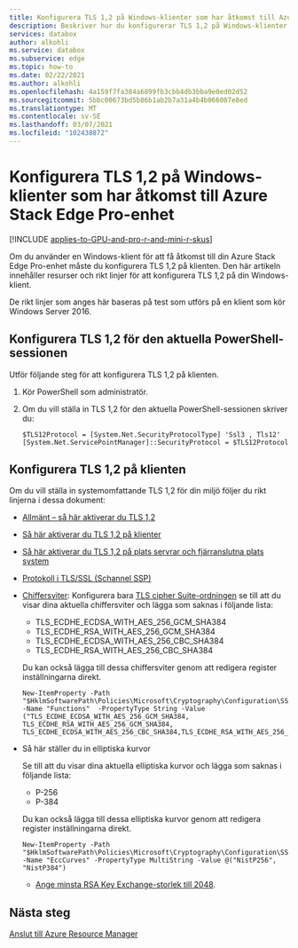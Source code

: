 ```yaml
---
title: Konfigurera TLS 1,2 på Windows-klienter som har åtkomst till Azure Stack Edge Pro GPU-enhet
description: Beskriver hur du konfigurerar TLS 1,2 på Windows-klienter som har åtkomst till Azure Stack Edge Pro GPU-enhet.
services: databox
author: alkohli
ms.service: databox
ms.subservice: edge
ms.topic: how-to
ms.date: 02/22/2021
ms.author: alkohli
ms.openlocfilehash: 4a159f7fa384a6899fb3cbb4db3bba9e0ed02d52
ms.sourcegitcommit: 5bbc00673bd5b86b1ab2b7a31a4b4b066087e8ed
ms.translationtype: MT
ms.contentlocale: sv-SE
ms.lasthandoff: 03/07/2021
ms.locfileid: "102438872"
---
```

# <a name="configure-tls-12-on-windows-clients-accessing-azure-stack-edge-pro-device"></a>Konfigurera TLS 1,2 på Windows-klienter som har åtkomst till Azure Stack Edge Pro-enhet

[!INCLUDE [applies-to-GPU-and-pro-r-and-mini-r-skus](../../includes/azure-stack-edge-applies-to-gpu-pro-r-mini-r-sku.md)]

Om du använder en Windows-klient för att få åtkomst till din Azure Stack Edge Pro-enhet måste du konfigurera TLS 1,2 på klienten. Den här artikeln innehåller resurser och rikt linjer för att konfigurera TLS 1,2 på din Windows-klient. 

De rikt linjer som anges här baseras på test som utförs på en klient som kör Windows Server 2016.

## <a name="configure-tls-12-for-current-powershell-session"></a>Konfigurera TLS 1,2 för den aktuella PowerShell-sessionen

Utför följande steg för att konfigurera TLS 1,2 på klienten.

1. Kör PowerShell som administratör.
2. Om du vill ställa in TLS 1,2 för den aktuella PowerShell-sessionen skriver du:
  
    ```azurepowershell
    $TLS12Protocol = [System.Net.SecurityProtocolType] 'Ssl3 , Tls12'
    [System.Net.ServicePointManager]::SecurityProtocol = $TLS12Protocol
    ```
## <a name="configure-tls-12-on-client"></a>Konfigurera TLS 1,2 på klienten

Om du vill ställa in systemomfattande TLS 1,2 för din miljö följer du rikt linjerna i dessa dokument:

- [Allmänt – så här aktiverar du TLS 1,2](/windows-server/security/tls/tls-registry-settings#tls-12)
- [Så här aktiverar du TLS 1,2 på klienter](/configmgr/core/plan-design/security/enable-tls-1-2-client)
- [Så här aktiverar du TLS 1,2 på plats servrar och fjärranslutna plats system](/configmgr/core/plan-design/security/enable-tls-1-2-server)
- [Protokoll i TLS/SSL (Schannel SSP)](/windows-server/security/tls/manage-tls#configuring-tls-ecc-curve-order)
- [Chiffersviter](/windows-server/security/tls/tls-registry-settings#tls-12): Konfigurera bara [TLS cipher Suite-ordningen](/windows-server/security/tls/manage-tls#configuring-tls-cipher-suite-order) se till att du visar dina aktuella chiffersviter och lägga som saknas i följande lista:

    - TLS_ECDHE_ECDSA_WITH_AES_256_GCM_SHA384
    - TLS_ECDHE_RSA_WITH_AES_256_GCM_SHA384
    - TLS_ECDHE_ECDSA_WITH_AES_256_CBC_SHA384
    - TLS_ECDHE_RSA_WITH_AES_256_CBC_SHA384

    Du kan också lägga till dessa chiffersviter genom att redigera register inställningarna direkt.

    ```azurepowershell
    New-ItemProperty -Path "$HklmSoftwarePath\Policies\Microsoft\Cryptography\Configuration\SSL\00010002" -Name "Functions"  -PropertyType String -Value ("TLS_ECDHE_ECDSA_WITH_AES_256_GCM_SHA384, TLS_ECDHE_RSA_WITH_AES_256_GCM_SHA384, TLS_ECDHE_ECDSA_WITH_AES_256_CBC_SHA384,TLS_ECDHE_RSA_WITH_AES_256_CBC_SHA384")
    ```

- Så här ställer du in elliptiska kurvor

    Se till att du visar dina aktuella elliptiska kurvor och lägga som saknas i följande lista:

    - P-256 
    - P-384

    Du kan också lägga till dessa elliptiska kurvor genom att redigera register inställningarna direkt.
    
    ```azurepowershell
    New-ItemProperty -Path "$HklmSoftwarePath\Policies\Microsoft\Cryptography\Configuration\SSL\00010002" -Name "EccCurves" -PropertyType MultiString -Value @("NistP256", "NistP384")
    ```
    
    - [Ange minsta RSA Key Exchange-storlek till 2048](/windows-server/security/tls/tls-registry-settings#keyexchangealgorithm---client-rsa-key-sizes).



## <a name="next-steps"></a>Nästa steg

[Anslut till Azure Resource Manager](azure-stack-edge-j-series-connect-resource-manager.md)